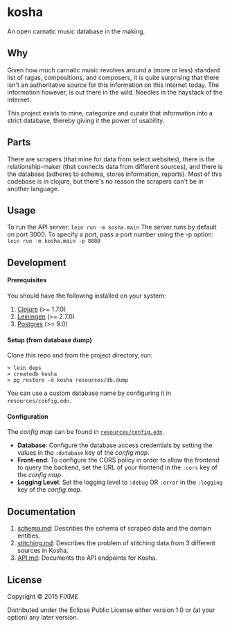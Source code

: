 # kosha

An open carnatic music database in the making.

## Why
Given how much carnatic music revolves around a (more or less) standard list of ragas, compositions, and composers, it is quite surprising that there isn't an authoritative source for this information on this internet today. The information however, is out there in the wild. Needles in the haystack of the internet.

This project exists to mine, categorize and curate that information into a strict database, thereby giving it the power of usability.

## Parts
There are scrapers (that mine for data from select websites), there is the relationship-maker (that connects data from different sources), and there is the database (adheres to schema, stores information, reports). Most of this codebase is in clojure, but there's no reason the scrapers can't be in another language.

## Usage

To run the API server:
`lein run -m kosha.main`
The server runs by default on port 3000. To specify a port, pass a port number using the -p option:
`lein run -m kosha.main -p 8080`

## Development

#### Prerequisites
You should have the following installed on your system:
1. [Clojure](https://clojure.org/guides/getting_started) (>= 1.7.0)
2. [Leiningen](https://leiningen.org/#install) (>= 2.7.0)
3. [Postgres](https://www.postgresql.org/download/) (>= 9.0)

#### Setup (from database dump)

Clone this repo and from the project directory, run:
```
> lein deps
> createdb kosha
> pg_restore -d kosha resources/db.dump
```
You can use a custom database name by configuring it in `resources/config.edn`.
#### Configuration
The _config map_ can be found in [`resources/config.edn`](resources/config.edn).
* __Database__: Configure the database access credentials by setting the values in the `:database` key of the _config map_.
* __Front-end__: To configure the CORS policy in order to allow the frontend to query the backend, set the URL of your frontend in the `:cors` key of the _config map_.
* __Logging Level__: Set the logging level to `:debug` OR `:error` in the `:logging` key of the _config map_.

## Documentation
1. [schema.md](doc/schema.md): Describes the schema of scraped data and the domain entities.
2. [stitching.md](doc/stitching.md): Describes the problem of stitching data from 3 different sources in Kosha.
3. [API.md](doc/API.md): Documents the API endpoints for Kosha.

## License

Copyright © 2015 FIXME

Distributed under the Eclipse Public License either version 1.0 or (at
your option) any later version.

